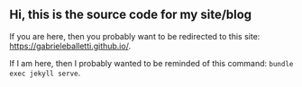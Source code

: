 ## Hi, this is the source code for my site/blog

If you are here, then you probably want to be redirected to this site: https://gabrieleballetti.github.io/.

If I am here, then I probably wanted to be reminded of this command: `bundle exec jekyll serve`.


